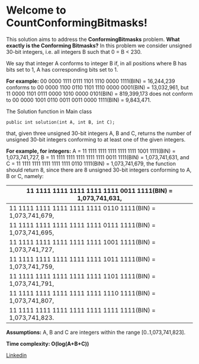 # Welcome to CountConformingBitmasks!


This solution aims to address the **ConformingBitmasks** problem.
 **What exactly is the Conforming Bitmasks?**
In this problem we consider unsigned 30-bit integers, i.e. all integers B such that 0 = B < 230.


We say that integer A conforms to integer B if, in all positions where B has bits set to 1, A has corresponding bits set to 1.

**For example:**
 00 0000 1111 0111 1101 1110 0000 1111(BIN) = 16,244,239 conforms to 00 0000 1100 0110 1101 1110 0000 0001(BIN) = 13,032,961, but 11 0000 1101 0111 0000 1010 0000 0101(BIN) = 819,399,173 does not conform to 00 0000 1001 0110 0011 0011 0000 1111(BIN) = 9,843,471.

The Solution function in Main class 

    public int solution(int A, int B, int C);

that, given three unsigned 30-bit integers A, B and C, returns the number of unsigned 30-bit integers conforming to at least one of the given integers.

**For example, for integers:**
 A = 11 1111 1111 1111 1111 1111 1001 1111(BIN) = 1,073,741,727, 
 B = 11 1111 1111 1111 1111 1111 0011 1111(BIN) = 1,073,741,631, and 
 C = 11 1111 1111 1111 1111 1111 0110 1111(BIN) = 1,073,741,679, the function should return 8, since there are 8 unsigned 30-bit integers conforming to A, B or C, namely:

|  11 1111 1111 1111 1111 1111 0011 1111(BIN) = 1,073,741,631,|
|--|
| 11 1111 1111 1111 1111 1111 0110 1111(BIN) = 1,073,741,679,|
| 11 1111 1111 1111 1111 1111 0111 1111(BIN) = 1,073,741,695,|
|11 1111 1111 1111 1111 1111 1001 1111(BIN) = 1,073,741,727,|
|11 1111 1111 1111 1111 1111 1011 1111(BIN) = 1,073,741,759,|
|11 1111 1111 1111 1111 1111 1101 1111(BIN) = 1,073,741,791,|
|11 1111 1111 1111 1111 1111 1110 1111(BIN) = 1,073,741,807,|
|11 1111 1111 1111 1111 1111 1111 1111(BIN) = 1,073,741,823.|

**Assumptions:**
    A, B and C are integers within the range [0..1,073,741,823].

**Time complexity: O(log(A+B+C))**

[Linkedin](https://www.linkedin.com/in/marhamatabadi)
